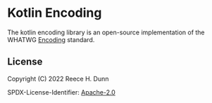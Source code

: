 # Kotlin Encoding
The kotlin encoding library is an open-source implementation of the WHATWG
[Encoding](https://encoding.spec.whatwg.org/) standard.

## License
Copyright (C) 2022 Reece H. Dunn

SPDX-License-Identifier: [Apache-2.0](LICENSE)
